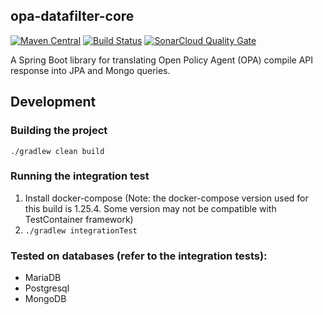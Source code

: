 ## opa-datafilter-core
[![Maven Central](https://maven-badges.herokuapp.com/maven-central/com.github.jferrater/opa-datafilter-core/badge.svg)](https://search.maven.org/artifact/com.github.jferrater/opa-datafilter-core/0.5.1/jar)
[![Build Status](https://travis-ci.com/jferrater/opa-data-filter-spring-boot-starter.svg?branch=master)](https://travis-ci.com/jferrater/opa-data-filter-spring-boot-starter) [![SonarCloud Quality Gate](https://sonarcloud.io/api/project_badges/measure?project=jferrater_opa-datafilter-core&metric=alert_status)](https://sonarcloud.io/dashboard?id=jferrater_opa-datafilter-core)

A Spring Boot library for translating Open Policy Agent (OPA) compile API response into JPA and Mongo queries.


## Development
### Building the project
``./gradlew clean build``

### Running the integration test
1. Install docker-compose (Note: the docker-compose version used for this build is 1.25.4. Some version may not be compatible with TestContainer framework)
2. ``./gradlew integrationTest``

### Tested on databases (refer to the integration tests):
- MariaDB
- Postgresql
- MongoDB

